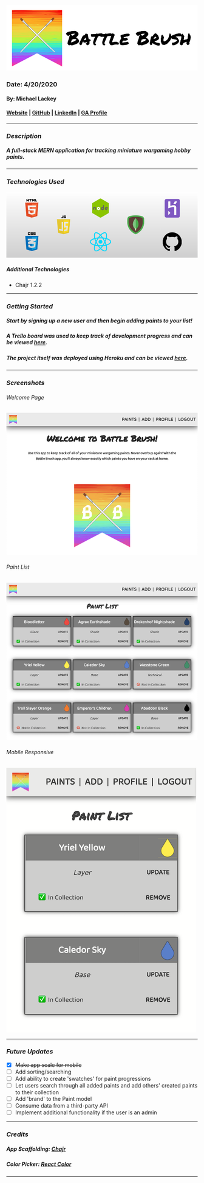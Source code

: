 ![Battle Brush](public/banner.png)

### Date: 4/20/2020

#### By: Michael Lackey
#### [Website](https://michaellackey.com/) | [GitHub](https://github.com/mlackey9601) | [LinkedIn](https://www.linkedin.com/in/michaelglackey/) | [GA Profile](https://profiles.generalassemb.ly/michaellackey)
***

### ***Description***

##### A full-stack MERN application for tracking miniature wargaming hobby paints.
***

### ***Technologies Used***
![Technologies Used](public/tech-banner.png)

##### ***Additional Technologies***
* Chajr 1.2.2
***

### ***Getting Started***

##### Start by signing up a new user and then begin adding paints to your list!
##### A Trello board was used to keep track of development progress and can be viewed [here](https://trello.com/b/g6V7Aji2/battlebrush).
##### The project itself was deployed using Heroku and can be viewed [here](https://battlebrush.herokuapp.com/).
***

### ***Screenshots***

###### Welcome Page
![Welcome Page](public/welcome.png)

###### Paint List
![Paint List](public/list.png)

###### Mobile Responsive
![Mobile Responsive](public/mobile.png)
***

### ***Future Updates***

- [x] ~~Make app scale for mobile~~
- [ ] Add sorting/searching
- [ ] Add ability to create 'swatches' for paint progressions
- [ ] Let users search through all added paints and add others' created paints to their collection
- [ ] Add 'brand' to the Paint model
- [ ] Consume data from a third-party API
- [ ] Implement additional functionality if the user is an admin
***

### ***Credits***

##### App Scaffolding: [Chajr](https://github.com/davidstinson/chajr)

##### Color Picker: [React Color](https://casesandberg.github.io/react-color/)
***
